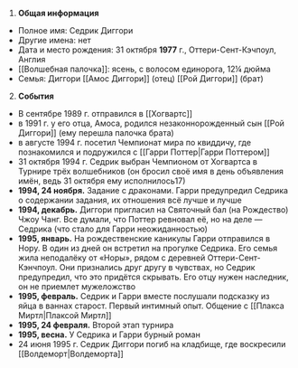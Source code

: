 1. **Общая информация**
 - Полное имя: Седрик Диггори
 - Другие имена: нет
 - Дата и место рождения: 31 октября **1977** г., Оттери-Сент-Кэчпоул, Англия
 - [[Волшебная палочка]]: ясень, с волосом единорога, 12¼ дюйма
 - Семья: Диггори
	[[Амос Диггори]] (отец)
	[[Рой Диггори]] (брат)

2. **События**
 - В сентябре 1989 г. отправился в [[Хогвартс]]
 - в 1991 г. у его отца, Амоса, родился незаконнорожденный сын [[Рой Диггори]] (ему перешла палочка брата)
 - в августе 1994 г. посетил Чемпионат мира по квиддичу, где познакомился и подружился с [[Гарри Поттер|Гарри Поттером]]
 - 31 октября 1994 г. Седрик выбран Чемпионом от Хогвартса в Турнире трёх волшебников (он бросил своё имя в день объявления имён, ведь 31 октября ему исполнилось17)
 - **1994, 24 ноября.** Задание с драконами. Гарри предупредил Седрика о содержании задания, их отношения всё лучше и лучше
 - **1994, декабрь.** Диггори пригласил на Святочный бал (на Рождество) Чжоу Чанг. Все думали, что Поттер ревновал её, но на деле — Седрика (что стало для Гарри неожиданностью)
 - **1995, январь.** На рождественские каникулы Гарри отправился в Нору. В один из дней он встретил на прогулке Седрика. Его семья жила неподалёку от «Норы», рядом с деревней Оттери-Сент-Кэнчпоул. Они признались друг другу в чувствах, но Седрик предупредил, что это придётся скрывать. Его отцу нужен наследник, он не приемлет мужеложство
 - **1995, февраль.** Седрик и Гарри вместе послушали подсказку из яйца в ваннах старост. Первый интимный опыт. Общение с [[Плакса Миртл|Плаксой Миртл]]
 - **1995, 24 февраля.** Второй этап турнира
 - **1995, весна.** У Седрика и Гарри бурный роман
 - 24 июня 1995 г. Седрик Диггори погиб на кладбище, где воскресили [[Волдеморт|Волдеморта]]